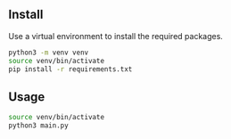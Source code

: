 ## Install

Use a virtual environment to install the required packages. 

```bash
python3 -m venv venv
source venv/bin/activate
pip install -r requirements.txt
```

## Usage

```bash
source venv/bin/activate
python3 main.py
```
